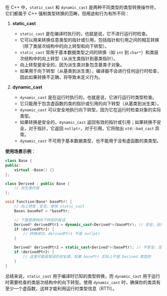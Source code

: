 在 C++ 中，`static_cast` 和 `dynamic_cast` 是两种不同类型的类型转换操作符，它们都属于 C++ 强制类型转换的范畴，但用途和行为有所不同：

1. **static_cast**
   - `static_cast` 是在编译时执行的，也就是说，它不进行运行时检查。
   - 它可以用来转换任意类型的指针或引用，包括指针和引用之间的相互转换（除了类层次结构中的向上转型和向下转型）。
   - `static_cast` 常用于基本数据类型之间的转换（如 `int` 到 `char*`）和类层次结构中的向上转型（从派生类指针到基类指针）。
   - 向上转型是安全的，因为派生类对象包含基类子对象。
   - 如果用于向下转型（从基类到派生类），编译器不会进行任何运行时检查，因此如果转换不正确，将导致未定义行为。

2. **dynamic_cast**
   - `dynamic_cast` 是在运行时执行的，也就是说，它进行运行时类型检查。
   - 它只能用于包含虚函数的类的指针或引用的向下转型（从基类到派生类）。
   - `dynamic_cast` 可以安全地执行向下转型，因为它在运行时检查对象的实际类型。
   - 如果转换是安全的，`dynamic_cast` 返回有效的指针或引用；如果转换不安全，对于指针，它返回 `nullptr`，对于引用，它将抛出 `std::bad_cast` 异常。
   - `dynamic_cast` 不可用于基本数据类型，也不能用于没有虚函数的类类型。

**使用场景示例**：

```cpp
class Base {
public:
    virtual ~Base() {}
};

class Derived : public Base {
    // 派生类内容
};

void function(Base* basePtr) {
    // 向上转型：安全，使用 static_cast
    Base& baseRef = *basePtr;

    // 下面是两种向下转型的尝试
    Derived* derivedPtr1 = dynamic_cast<Derived*>(basePtr); // 安全，运行时检查
    if (derivedPtr1) {
        // 转换成功，derivedPtr1 不是 nullptr
    }

    Derived* derivedPtr2 = static_cast<Derived*>(basePtr); // 不安全，没有运行时检查
    if (derivedPtr2) {
        // 这里可能是错误的安全感，如果 basePtr 实际上不是 Derived 类型的
    }
}
```

总结来说，`static_cast` 用于编译时已知的类型转换，而 `dynamic_cast` 用于运行时需要检查的类层次结构中的向下转型。使用 `dynamic_cast` 时，确保你的类具有至少一个虚函数，这样才能利用运行时类型信息（RTTI）。
